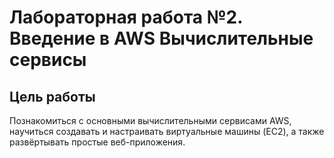 # Лабораторная работа №2. Введение в AWS Вычислительные сервисы

## Цель работы
Познакомиться с основными вычислительными сервисами AWS, научиться создавать и настраивать виртуальные машины (EC2), а также развёртывать простые веб-приложения.